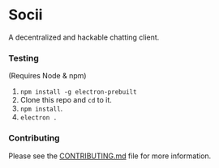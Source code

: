 # Socii
A decentralized and hackable chatting client.

### Testing
(Requires Node & npm)

 1. `npm install -g electron-prebuilt`
 2. Clone this repo and `cd` to it.
 3. `npm install`.
 4. `electron .`

### Contributing
Please see the [CONTRIBUTING.md](CONTRIBUTING.md) file for more information.
